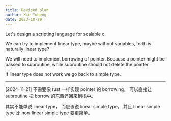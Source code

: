 ```yaml
---
title: Revised plan
author: Xie Yuheng
date: 2023-10-29
---
```


Let's design a scripting language for scalable c.

We can try to implement linear type,
maybe without variables, forth is naturally linear type?

We will need to implement borrowing of pointer.
Because a pointer might be passed to subroutine,
while subroutine should not delete the pointer

If linear type does not work we go back to simple type.

------

[2024-11-21] 不需要像 rust 一样实现 pointer 的 borrowing，
可以直接让 subroutine 把 borrow 的东西还回来到栈中。

其实不能单说 linear type，
而应该说 linear simple type。
并且 linear simple type 比 non-linear simple type 要更简单。
